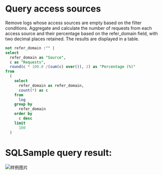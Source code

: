 # Query access sources

Remove logs whose access sources are empty based on the filter conditions. Aggregate and calculate the number of requests from each access source and their percentage based on the refer_domain field, with two decimal places retained.
The results are displayed in a table.

```SQL
not refer_domain :"" |
select
  refer_domain as "Source",
  c as "Requests",
  round(c * 100.0 /(sum(c) over()), 2) as "Percentage (%)"
from
  (
    select
      refer_domain as refer_domain,
      count(*) as c
    from
      log
    group by
      refer_domain
    order by
      c desc
    limit
      100
  )
```

# SQLSample query result:

![样例图片](http://slsconsole.oss-cn-hangzhou.aliyuncs.com/sql_sample/%E8%AE%BF%E9%97%AE%E6%9D%A5%E6%BA%901585141390.png)
